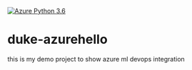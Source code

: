 
[![Azure Python 3.6](https://github.com/gbolia/duke-azurehello/actions/workflows/main.yml/badge.svg)](https://github.com/gbolia/duke-azurehello/actions/workflows/main.yml)

# duke-azurehello
this is my demo project to show azure ml devops integration
